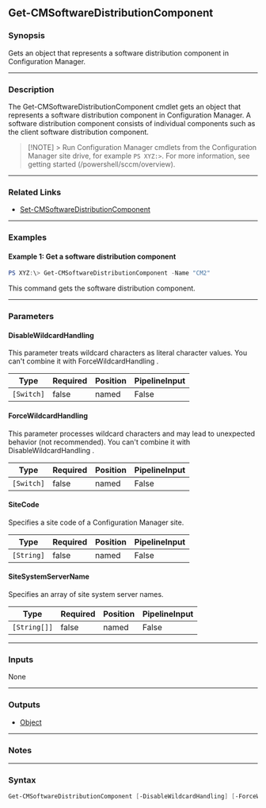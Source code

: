 Get-CMSoftwareDistributionComponent
-----------------------------------




### Synopsis
Gets an object that represents a software distribution component in Configuration Manager.



---


### Description

The Get-CMSoftwareDistributionComponent cmdlet gets an object that represents a software distribution component in Configuration Manager. A software distribution component consists of individual components such as the client software distribution component.



> [!NOTE] > Run Configuration Manager cmdlets from the Configuration Manager site drive, for example `PS XYZ:>`. For more information, see getting started (/powershell/sccm/overview).



---


### Related Links
* [Set-CMSoftwareDistributionComponent](Set-CMSoftwareDistributionComponent)





---


### Examples
#### Example 1: Get a software distribution component
```PowerShell
PS XYZ:\> Get-CMSoftwareDistributionComponent -Name "CM2"
```
This command gets the software distribution component.


---


### Parameters
#### **DisableWildcardHandling**

This parameter treats wildcard characters as literal character values. You can't combine it with ForceWildcardHandling .






|Type      |Required|Position|PipelineInput|
|----------|--------|--------|-------------|
|`[Switch]`|false   |named   |False        |



#### **ForceWildcardHandling**

This parameter processes wildcard characters and may lead to unexpected behavior (not recommended). You can't combine it with DisableWildcardHandling .






|Type      |Required|Position|PipelineInput|
|----------|--------|--------|-------------|
|`[Switch]`|false   |named   |False        |



#### **SiteCode**

Specifies a site code of a Configuration Manager site.






|Type      |Required|Position|PipelineInput|
|----------|--------|--------|-------------|
|`[String]`|false   |named   |False        |



#### **SiteSystemServerName**

Specifies an array of site system server names.






|Type        |Required|Position|PipelineInput|
|------------|--------|--------|-------------|
|`[String[]]`|false   |named   |False        |





---


### Inputs
None





---


### Outputs
* [Object](https://learn.microsoft.com/en-us/dotnet/api/System.Object)






---


### Notes




---


### Syntax
```PowerShell
Get-CMSoftwareDistributionComponent [-DisableWildcardHandling] [-ForceWildcardHandling] [-SiteCode <String>] [-SiteSystemServerName <String[]>] [<CommonParameters>]
```
